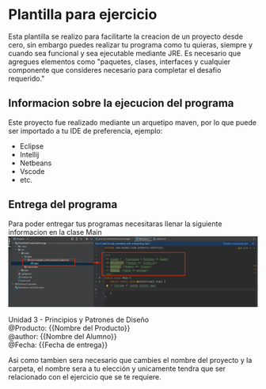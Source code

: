 # Plantilla para ejercicio

Esta plantilla se realizo para facilitarte la creacion de un proyecto desde cero, sin embargo
puedes realizar tu programa como tu quieras, siempre y cuando sea funcional y sea ejecutable mediante JRE.
Es necesario que agregues elementos como "paquetes, clases, interfaces y cualquier componente que consideres
necesario para completar el desafio requerido."

## Informacion sobre la ejecucion del programa
Este proyecto fue realizado mediante un arquetipo maven, por lo que puede ser importado
a tu IDE de preferencia, ejemplo:
- Eclipse
- Intellij
- Netbeans
- Vscode
- etc.

## Entrega del programa
Para poder entregar tus programas necesitaras llenar la siguiente informacion en la clase Main
![img.png](img.png)

Unidad 3 - Principios y Patrones de Diseño\
@Producto: {{Nombre del Producto}}\
@author: {{Nombre del Alumno}}\
@Fecha: {{Fecha de entrega}}

Asi como tambien sera necesario que cambies el nombre del proyecto y la carpeta, el nombre sera a tu elección y unicamente tendra
que ser relacionado con el ejercicio que se te requiere.
